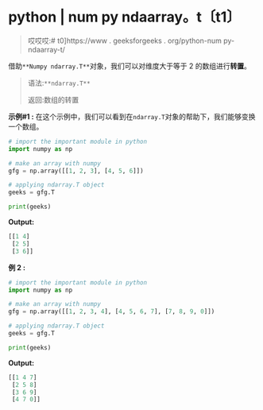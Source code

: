 # python | num py ndaarray。t〔t1〕

> 哎哎哎:# t0]https://www . geeksforgeeks . org/python-num py-ndaarray-t/

借助`**Numpy ndarray.T**`对象，我们可以对维度大于等于 2 的数组进行**转置**。

> 语法:`**ndarray.T**`
> 
> 返回:数组的转置

**示例#1 :**
在这个示例中，我们可以看到在`ndarray.T`对象的帮助下，我们能够变换一个数组。

```py
# import the important module in python
import numpy as np

# make an array with numpy
gfg = np.array([[1, 2, 3], [4, 5, 6]])

# applying ndarray.T object
geeks = gfg.T

print(geeks)
```

**Output:**

```py
[[1 4]
 [2 5]
 [3 6]]

```

**例 2 :**

```py
# import the important module in python
import numpy as np

# make an array with numpy
gfg = np.array([[1, 2, 3, 4], [4, 5, 6, 7], [7, 8, 9, 0]])

# applying ndarray.T object
geeks = gfg.T

print(geeks)
```

**Output:**

```py
[[1 4 7]
 [2 5 8]
 [3 6 9]
 [4 7 0]]

```